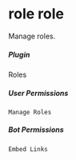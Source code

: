 # role role 

Manage roles.
			

##### Plugin
Roles


##### User Permissions
`Manage Roles`


##### Bot Permissions
`Embed Links`